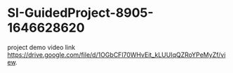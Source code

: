 # SI-GuidedProject-8905-1646628620
project demo video link https://drive.google.com/file/d/1OGbCFl70WHvEit_kLUUIqQZRoYPeMyZf/view.
